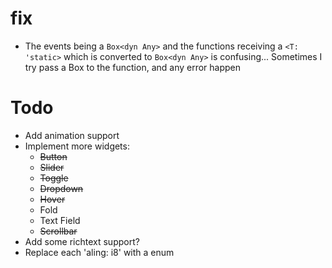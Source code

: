 # fix

- The events being a ```Box<dyn Any>``` and the functions receiving a ```<T: 'static>``` which is converted to 
  ```Box<dyn Any>``` is confusing... Sometimes I try pass a Box<dyn Any> to the function, and any error happen

# Todo

- Add animation support
- Implement more widgets:
  - ~~Button~~
  - ~~Slider~~
  - ~~Toggle~~
  - ~~Dropdown~~
  - ~~Hover~~
  - Fold
  - Text Field
  - ~~Scrollbar~~
- Add some richtext support?
- Replace each 'aling: i8' with a enum